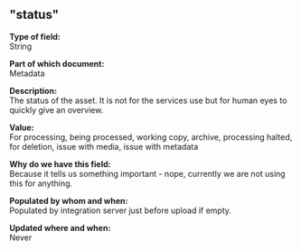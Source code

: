 ## "status"

**Type of field:**  
String  

**Part of which document:**  
Metadata

**Description:**  
The status of the asset. It is not for the services use but for human eyes to quickly give an overview.  

**Value:**  
For processing, being processed, working copy, archive, processing halted, for deletion, issue with media, issue with metadata

**Why do we have this field:**  
Because it tells us something important - nope, currently we are not using this for anything. 

**Populated by whom and when:**  
Populated by integration server just before upload if empty.   

**Updated where and when:**  
Never

